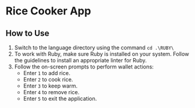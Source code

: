 # Rice Cooker App
## How to Use

1. Switch to the language directory using the command `cd .\RUBY\`
   <br>
2. To work with Ruby, make sure Ruby is installed on your system. Follow the guidelines to install an appropriate linter for Ruby.
   <br>
3. Follow the on-screen prompts to perform wallet actions:
   - Enter `1` to add rice.
   - Enter `2` to cook rice.
   - Enter `3` to keep warm.
   - Enter `4` to remove rice.
   - Enter `5` to exit the application.